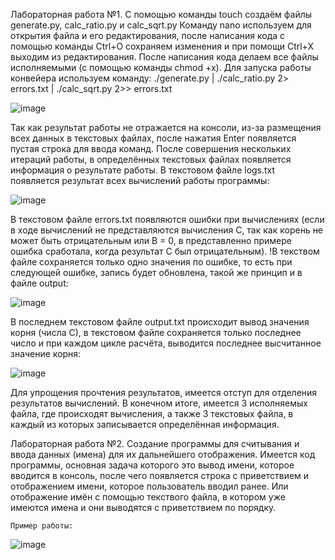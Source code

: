 Лабораторная работа №1.
    С помощью команды touch создаём файлы generate.py, calc_ratio.py и calc_sqrt.py 
    Команду nano используем для открытия файла и его редактирования, после написания кода с помощью команды Ctrl+O сохраняем изменения и при помощи  Ctrl+X выходим из редактирования. После написания кода делаем все файлы исполняемыми (с помощью команды chmod +x). Для запуска работы конвейера используем команду: 
    ./generate.py | ./calc_ratio.py 2> errors.txt | ./calc_sqrt.py 2>> errors.txt
    
![image](https://github.com/user-attachments/assets/22c51193-d42c-40c1-9ac3-26c3b1d0efaa)

Так как результат работы не отражается на консоли, из-за размещения всех данных в текстовых файлах, после нажатия Enter появляется пустая строка для ввода команд.
    После совершения нескольких итераций работы, в определённых текстовых файлах появляется информация о результате работы. В текстовом файле logs.txt появляется результат всех вычислений работы программы:
    
![image](https://github.com/user-attachments/assets/28972673-35c3-4bc1-9b13-7f04e8d3a50d)

В текстовом файле errors.txt появляются ошибки при вычислениях (если в ходе вычислений не представляются вычисления С, так как корень не может быть отрицательным или B = 0, в представленно примере ошибка сработала, когда результат С был отрицательным). !В текством файле сохраняется только одно значения по ошибке, то есть при следующей ошибке, запись будет обновлена, такой же принцип и в файле output:
    
![image](https://github.com/user-attachments/assets/7441bb2a-6411-4abf-b754-0bacab6453a5)

В последнем текстовом файле output.txt происходит вывод значения корня (числа С), в текстовом файле сохраняется только последнее число и при каждом цикле расчёта, выводится последнее высчитанное значение корня:
    
![image](https://github.com/user-attachments/assets/b9df7553-f20f-4541-b30b-d5eb4b978fb5)

Для упрощения прочтения результатов, имеется отступ для отделения результатов вычислений. В конечном итоге, имеется 3 исполняемых файла, где происходят вычисления, а также 3 текстовых файла, в каждый из которых записывается определённая информация.

Лабораторная работа №2.
    Создание программы для считывания и ввода данных (имена) для их дальнейшего отображения. Имеется код программы, основная задача которого это вывод имени, которое вводится в консоль, после чего появляется строка с приветствием и отображением имени, которое пользователь вводил ранее. Или отображение имён с помощью текствого файла, в котором уже имеются имена и они выводятся с приветствием по порядку.
    
    Пример работы:
![image](https://github.com/user-attachments/assets/f194fa43-d4eb-4132-bb0a-cda7368d4709)




